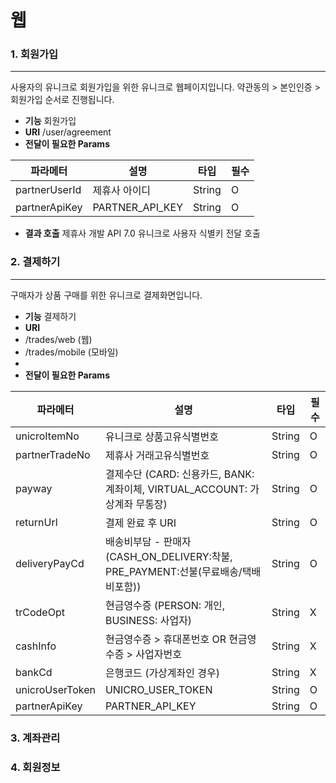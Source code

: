 # 웹

### 1. 회원가입

***

사용자의 유니크로 회원가입을 위한 유니크로 웹페이지입니다. 약관동의 > 본인인증 > 회원가입 순서로 진행됩니다.

* **기능** 회원가입
* **URI** /user/agreement
* **전달이 필요한 Params**

| 파라메터          | 설명                | 타입     | 필수 |
| ------------- | ----------------- | ------ | -- |
| partnerUserId | 제휴사 아이디           | String | O  |
| partnerApiKey | PARTNER\_API\_KEY | String | O  |

* **결과 호출** 제휴사 개발 API 7.0 유니크로 사용자 식별키 전달 호출

### 2. 결제하기

***

구매자가 상품 구매를 위한 유니크로 결제화면입니다.

* **기능** 결제하기
* **URI**
* /trades/web (웹)
* /trades/mobile (모바일)
*
* **전달이 필요한 Params**

| 파라메터            | 설명                                                               | 타입     | 필수 |
| --------------- | ---------------------------------------------------------------- | ------ | -- |
| unicroItemNo    | 유니크로 상품고유식별번호                                                    | String | O  |
| partnerTradeNo  | 제휴사 거래고유식별번호                                                     | String | O  |
| payway          | 결제수단 (CARD: 신용카드, BANK: 계좌이체, VIRTUAL\_ACCOUNT: 가상계좌 무통장)        | String | O  |
| returnUrl       | 결제 완료 후 URI                                                      | String | O  |
| deliveryPayCd   | 배송비부담 - 판매자 (CASH\_ON\_DELIVERY:착불, PRE\_PAYMENT:선불(무료배송/택배비포함)) | String | O  |
| trCodeOpt       | 현금영수증 (PERSON: 개인, BUSINESS: 사업자)                                | String | X  |
| cashInfo        | 현금영수증 > 휴대폰번호 OR 현금영수증 > 사업자번호                                   | String | X  |
| bankCd          | 은행코드 (가상계좌인 경우)                                                  | String | X  |
| unicroUserToken | UNICRO\_USER\_TOKEN                                              | String | O  |
| partnerApiKey   | PARTNER\_API\_KEY                                                | String | O  |

### 3. 계좌관리

### 4. 회원정보

